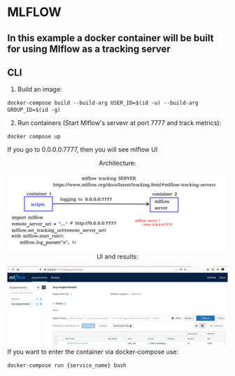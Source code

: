 # MLFLOW
## In this example a docker container will be built for using Mlflow as a tracking server
## CLI

1) Build an image:  
```
docker-compose build --build-arg USER_ID=$(id -u) --build-arg GROUP_ID=$(id -g)
```
2) Run containers (Start Mlflow's servevr at port 7777 and track metrics):  
```
docker compose up
```

If you go to 0.0.0.0:7777, then you will see mlflow UI
<p style="text-align:center;">Architecture:</p>
<img src="img/scheme.png"
     alt="Markdown Monster icon"
     style="float: left; margin-right: 10px;" />
<p style="text-align:center;">UI and results:</p>
<img src="img/mlflow_ui.png"
     alt="Markdown Monster icon"
     style="float: left; margin-right: 10px;" />


If you want to enter the container via docker-compose use:
```
docker-compose run {service_name} bash
```
